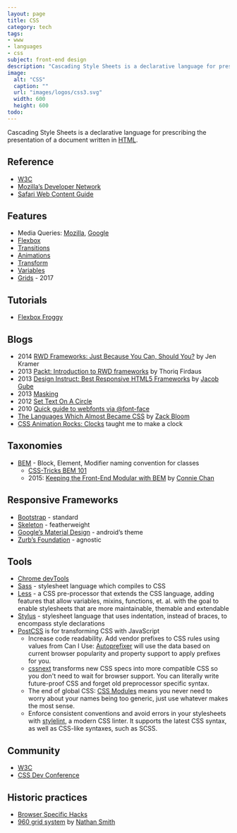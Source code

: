 ```yaml
---
layout: page
title: CSS
category: tech
tags:
- www
- languages
- css
subject: front-end design
description: "Cascading Style Sheets is a declarative language for prescribing the presentation of a document written in HTML."
image:
  alt: "CSS"
  caption: ""
  url: "images/logos/css3.svg"
  width: 600
  height: 600
todo:
---
```


Cascading Style Sheets is a declarative language for prescribing the presentation of a document written in
[HTML]({{site.baseurl}}tech/html.html).

Reference
-----
- [W3C](https://www.w3.org/TR/CSS/)
- [Mozilla’s Developer Network](https://developer.mozilla.org/en-US/docs/Web/CSS)
- [Safari Web Content Guide](https://developer.apple.com/library/mac/documentation/AppleApplications/Reference/SafariWebContent/IntroductiontoCSS/IntroductiontoCSS.html)

Features
-----
- Media Queries: [Mozilla](https://developer.mozilla.org/en-US/docs/Web/CSS/Media_Queries/Using_media_queries), [Google](https://developers.google.com/web/fundamentals/design-and-ui/responsive/fundamentals/use-media-queries)
- [Flexbox](https://css-tricks.com/snippets/css/a-guide-to-flexbox/)
- [Transitions](https://developer.mozilla.org/en-US/docs/Web/CSS/CSS_Transitions/Using_CSS_transitions)
- [Animations](https://developer.mozilla.org/en-US/docs/Web/CSS/CSS_Animations/Using_CSS_animations)
- [Transform](https://developer.mozilla.org/en-US/docs/Web/CSS/CSS_Transforms/Using_CSS_transforms)
- [Variables](https://developer.mozilla.org/en-US/docs/Web/CSS/Using_CSS_variables)
- [Grids](https://drafts.csswg.org/css-grid/) - 2017

Tutorials
----
- [Flexbox Froggy](http://flexboxfroggy.com/)

Blogs
----
- 2014 [RWD Frameworks: Just Because You Can, Should You?](https://www.smashingmagazine.com/2014/02/responsive-design-frameworks-just-because-you-can-should-you/) by Jen Kramer
- 2013 [Packt: Introduction to RWD frameworks](https://www.packtpub.com/books/content/introduction-rwd-frameworks) by Thoriq Firdaus
- 2013 [Design Instruct: Best Responsive HTML5 Frameworks](http://designinstruct.com/roundups/html5-frameworks/) by [Jacob Gube](https://mobile.twitter.com/sixrevisions)
- 2013 [Masking](http://www.html5rocks.com/en/tutorials/masking/adobe/)
- 2012 [Set Text On A Circle](http://blog.grayghostvisuals.com/css/text-me-up-circle/)
- 2010 [Quick guide to webfonts via @font-face](http://www.html5rocks.com/en/tutorials/webfonts/quick/)
- [The Languages Which Almost Became CSS](https://eager.io/blog/the-languages-which-almost-were-css/) by [Zack Bloom](https://twitter.com/zackbloom)
- [CSS Animation Rocks: Clocks](https://cssanimation.rocks/clocks/) taught me to make a clock

Taxonomies
----------
- [BEM](https://en.bem.info/methodology/) - Block, Element, Modifier naming convention for classes
    - [CSS-Tricks BEM 101](https://css-tricks.com/bem-101/)
    - 2015: [Keeping the Front-End Modular with BEM](https://robots.thoughtbot.com/keeping-the-frontend-modular-with-bem) by [Connie Chan](https://mobile.twitter.com/conchan)

Responsive Frameworks
----
- [Bootstrap](https://getbootstrap.com/) - standard
- [Skeleton](http://getskeleton.com/) - featherweight
- [Google’s Material Design](http://materializecss.com/about.html) - android’s theme
- [Zurb’s Foundation](http://foundation.zurb.com/) - agnostic

Tools
-----
- [Chrome devTools](https://developer.chrome.com/devtools/docs/elements-styles)
- [Sass](http://sass-lang.com/) - stylesheet language which compiles to CSS
- [Less](http://lesscss.org/) - a CSS pre-processor that extends the CSS language, adding features that allow variables, mixins, functions, et. al. with the goal to enable stylesheets that are more maintainable, themable and extendable
- [Stylus](http://stylus-lang.com/) - stylesheet language that uses indentation, instead of braces, to encompass style declarations
- [PostCSS](http://postcss.org/) is for transforming CSS with JavaScript
    * Increase code readability. Add vendor prefixes to CSS rules using values from Can I Use: [Autoprefixer](https://github.com/postcss/autoprefixer) will use the data based on current browser popularity and property support to apply prefixes for you.
    - [cssnext](http://cssnext.io/) transforms new CSS specs into more compatible CSS so you don't need to wait for browser support. You can literally write future-proof CSS and forget old preprocessor specific syntax.
    * The end of global CSS: [CSS Modules](https://github.com/css-modules/css-modules) means you never need to worry about your names being too generic, just use whatever makes the most sense.
    * Enforce consistent conventions and avoid errors in your stylesheets with [stylelint](http://stylelint.io/), a modern CSS linter. It supports the latest CSS syntax, as well as CSS-like syntaxes, such as SCSS.

Community
----
- [W3C](http://csswg.org/)
- [CSS Dev Conference](http://cssdevconf.com)

Historic practices
-----
- [Browser Specific Hacks](https://css-tricks.com/snippets/css/browser-specific-hacks/)
- [960 grid system](http://960.gs/) by [Nathan Smith](https://mobile.twitter.com/nathansmith)
